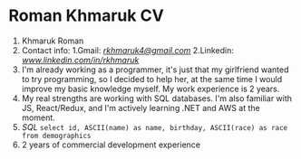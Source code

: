 # Roman Khmaruk CV

1. Khmaruk Roman
2. Contact info: 
  1.Gmail: *rkhmaruk4@gmail.com*
  2.Linkedin: *www.linkedin.com/in/rkhmaruk*
3. I'm already working as a programmer, it's just that my girlfriend wanted to try programming, so I decided to help her, at the same time I would improve my basic knowledge myself. My work experience is 2 years. 
4. My real strengths are working with SQL databases. I'm also familiar with JS, React/Redux, and I'm actively learning .NET and AWS at the moment.
5. *SQL*
  `select id, ASCII(name) as name, birthday, ASCII(race) as race from demographics`
6. 2 years of commercial development experience
